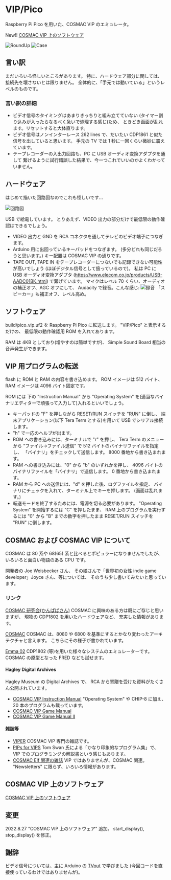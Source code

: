 # VIP/Pico

Raspberry Pi Pico を用いた、COSMAC VIP のエミュレータ。

New!! [COSMAC VIP 上のソフトウェア](doc/software.md)


![RoundUp](doc/roundup.jpg) ![Case](doc/case.jpg)




## 言い訳

まだいろいろ怪しいところがあります。
特に、ハードウェア部分に関しては、接続先を壊さないとは限りません。
全体的に、「手元では動いている」というレベルのものです。

### 言い訳の詳細

- ビデオ信号のタイミングはあまりきっちりと組み立てていない
(タイマー割り込みが入ったらなるべく急いで処理する感じ)ため、
ときどき画面が乱れます。リセットすると大体直ります。
- ビデオ信号はノンインターレース 262 lines で、だいたい CDP1861 と似た
信号を出していると思います。
手元の TV では 1 秒に一回くらい微妙に震えています。
- テープレコーダーの入出力回路も、PC に USB オーディオ変換アダプタを通して
繋げるように試行錯誤した結果で、今一つこれでいいのかよくわかっていません。



## ハードウェア

はじめて描いた回路図なのでこれも怪しいです…

![回路図](doc/vip_pico_schematic.png)

USB で給電しています。
とりあえず、VIDEO 出力の部分だけで最低限の動作確認はできるでしょう。

- VIDEO 出力と GND を RCA コネクタを通してテレビのビデオ端子につなぎます。
- Arduino 用に出回っているキーパッドをつなぎます。
(多分どれも同じだろうと思います。)
キー配置は COSMAC VIP の通りです。
- TAPE OUT, TAPE IN をテープレコーダーにつないでも記録できない可能性が高いでしょう
(ほぼデジタル信号として扱っているので)。
私は PC に USB オーディオ変換アダプタ
(https://www.elecom.co.jp/products/USB-AADC01BK.html)
で繋げています。
マイクはレベル 70 くらい、オーディオの補正オフ、AGC オフにして、
Audacity で録音。こんな感じ: ![録音](doc/screenshot_audacity.png)
「スピーカー」も補正オフ、レベル高め。


## ソフトウェア

build/pico_vip.uf2 を Raspberry Pi Pico に転送します。
"VIP/Pico" と表示するだけの、
最低限の動作確認用 ROM を入れてあります。

RAM は 4KB としており(増やすのは簡単ですが)、
Simple Sound Board 相当の音声発生ができます。


## VIP 用プログラムの転送

flash に ROM と RAM の内容を書き込めます。
ROM イメージは 512 バイト、RAM イメージは 4096 バイト固定です。

ROM には 下の "Instruction Manual" から "Operating System" 
を(適当なバイナリエディターで頑張って入力して)入れるといいでしょう。

- キーパッドの "F" を押しながら RESET/RUN スイッチを "RUN" に倒し、
端末アプリケーション(以下 Tera Term とする)を用いて USB でシリアル接続します。
- "h" で一応のヘルプが出ます。
- ROM への書き込みには、ターミナルで "r" を押し、
Tera Term のメニューから "ファイル→ファイル送信" で 512 バイトのバイナリファイルを指定し、
「バイナリ」をチェックして送信します。
8000 番地から書き込まれます。
- RAM への書き込みには、"0" から "b" のいずれかを押し、
4096 バイトのバイナリファイルを「バイナリ」で送信します。
0 番地から書き込まれます。
- RAM から PC への送信には、"d" を押した後、ログファイルを指定、
バイナリにチェックを入れて、ターミナル上でキーを押します。
(画面は乱れます。)
- 転送モードを終了するためには、電源を切る必要があります。
"Operating System" を開始するには "C" を押したまま、
RAM 上のプログラムを実行するには "0" から "B" までの数字を押したまま
RESET/RUN スイッチを "RUN" に倒します。


## COSMAC および COSMAC VIP について

COSMAC は 80 系や 68(65) 系と比べるとポピュラーになりませんでしたが、
いろいろと面白い物語のある CPU です。

開発者の Joe Weisbecker さん、
その娘さんで「世界初の女性 indie game developer」Joyce さん、等については、
そのうち少し書いてみたいと思っています。


### リンク

[COSMAC 研究会(かんぱぱさん)](https://kanpapa.com/cosmac/)
COSMAC に興味のある方は既にご存じと思いますが、
現物の CDP1802 を用いたハードウェアなど、
充実した情報があります。

[COSMAC](http://www.st.rim.or.jp/~nkomatsu/miscproc/CDP1802.html)
COSMAC は、8080 や 6800 を基準にするとかなり変わったアーキテクチャと言えます。
こちらにその様子が書かれています。

[Emma 02](https://www.emma02.hobby-site.com/)
CDP1802 (等)を用いた様々なシステムのエミュレーターです。
COSMAC の原型となった FRED なども試せます。


#### Hagley Digital Archives

Hagley Museum の Digital Archives で、
RCA から寄贈を受けた資料がたくさん公開されています。

- [COSMAC VIP Instruction Manual](https://digital.hagley.org/LMSS_246409_873_11)
"Operating System" や CHIP-8 に加え、20 本のプログラムも載っています。
- [COSMAC VIP Game Manual](https://digital.hagley.org/LMSS_246409_873_12)
- [COSMAC VIP Game Manual II](https://digital.hagley.org/MSS_246477_MA1210_011)

#### 雑誌等

- [VIPER](https://github.com/mattmikolay/viper) 
COSMAC VIP 専門の雑誌です。
- [PIPs for VIPS](https://github.com/TomSwan/pips-for-vips)
Tom Swan 氏による「かなり印象的なプログラム集」で、
VIP でのプログラミングの解説書という感じもあります。
- [COSMAC Elf 関連の雑誌](http://www.cosmacelf.com/publications/newsletters/)
VIP ではありませんが、COSMAC 関連。
"Newsletters" に限らず、いろいろ情報があります。


## COSMAC VIP 上のソフトウェア

[COSMAC VIP 上のソフトウェア](doc/software.md)


## 変更

2022.8.27 "COSMAC VIP 上のソフトウェア" 追加。
start_display(), stop_display() を修正。


## 謝辞

ビデオ信号については、主に Arduino の [TVout](https://github.com/Avamander/arduino-tvout)
で学びました
(今回コードを直接使っているわけではありませんが)。
